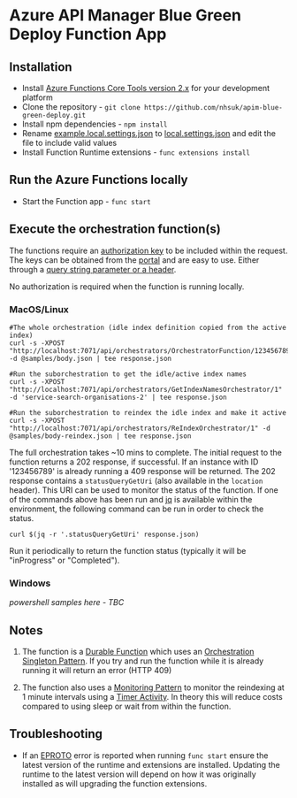 # Azure API Manager Blue Green Deploy Function App

## Installation

* Install
[Azure Functions Core Tools version 2.x](https://docs.microsoft.com/en-us/azure/azure-functions/functions-run-local#install-the-azure-functions-core-tools)
for your development platform
* Clone the repository - `git clone https://github.com/nhsuk/apim-blue-green-deploy.git`
* Install npm dependencies - `npm install`
* Rename [example.local.settings.json](example.local.settings.json) to
  [local.settings.json](local.settings.json) and edit the file to include valid
  values
* Install Function Runtime extensions - `func extensions install`

## Run the Azure Functions locally

* Start the Function app - `func start`

## Execute the orchestration function(s)

The functions require an
[authorization key](https://docs.microsoft.com/en-us/azure/azure-functions/functions-bindings-http-webhook#authorization-keys)
to be included within the request. The keys can be obtained from the
[portal](https://docs.microsoft.com/en-us/azure/azure-functions/functions-bindings-http-webhook#obtaining-keys)
and are easy to use. Either through a
[query string parameter or a header](https://docs.microsoft.com/en-us/azure/azure-functions/functions-bindings-http-webhook#obtaining-keys).

No authorization is required when the function is running locally.

### MacOS/Linux
```
#The whole orchestration (idle index definition copied from the active index)
curl -s -XPOST "http://localhost:7071/api/orchestrators/OrchestratorFunction/123456789" -d @samples/body.json | tee response.json

#Run the suborchestration to get the idle/active index names
curl -s -XPOST "http://localhost:7071/api/orchestrators/GetIndexNamesOrchestrator/1" -d 'service-search-organisations-2' | tee response.json

#Run the suborchestration to reindex the idle index and make it active
curl -s -XPOST "http://localhost:7071/api/orchestrators/ReIndexOrchestrator/1" -d @samples/body-reindex.json | tee response.json

```
The full orchestration takes ~10 mins to complete. The initial request to the
function returns a 202 response, if successful.
If an instance with ID '123456789' is already running a 409 response will be
returned.
The 202 response contains a `statusQueryGetUri` (also available in the
`location` header). This URI can be used to monitor the status of the function.
If one of the commands above has been run and
[jq](https://stedolan.github.io/jq/) is available within the environment, the
following command can be run in order to check the status.
```
curl $(jq -r '.statusQueryGetUri' response.json)
```
Run it periodically to return the function status (typically it will be
"inProgress" or "Completed").

### Windows

_powershell samples here - TBC_

## Notes
1) The function is a
[Durable Function](https://docs.microsoft.com/en-us/azure/azure-functions/durable/durable-functions-overview)
which uses an
[Orchestration Singleton Pattern](https://docs.microsoft.com/en-us/azure/azure-functions/durable/durable-functions-singletons).
If you try and run the function while it is already running it will return an
error (HTTP 409)

2) The function also uses a
[Monitoring Pattern](https://docs.microsoft.com/en-us/azure/azure-functions/durable/durable-functions-concepts#monitoring)
to monitor the reindexing at 1 minute intervals using a
[Timer Activity](https://docs.microsoft.com/en-us/azure/azure-functions/durable/durable-functions-timers).
In theory this will reduce costs compared to using sleep or wait from within
the function.

## Troubleshooting

* If an [EPROTO](https://github.com/Azure/azure-functions-durable-js/issues/28)
  error is reported when running `func start` ensure the latest version of the
  runtime and extensions are installed. Updating the runtime to the latest
  version will depend on how it was originally installed as will upgrading the
  function extensions.
